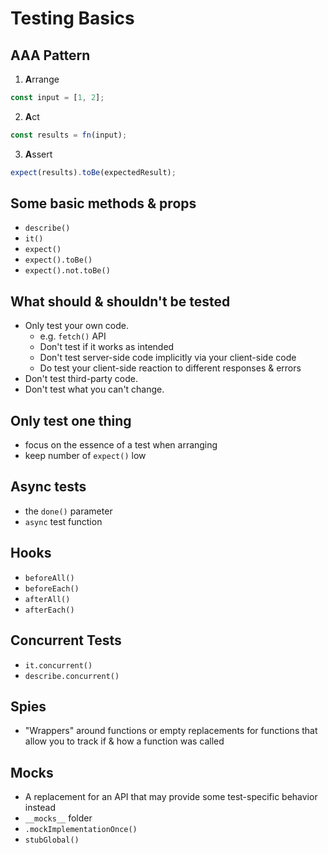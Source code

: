 # Testing Basics

## AAA Pattern

1. **A**rrange

```javascript
const input = [1, 2];
```

2. **A**ct

```javascript
const results = fn(input);
```

3. **A**ssert

```javascript
expect(results).toBe(expectedResult);
```

## Some basic methods & props

- `describe()`
- `it()`
- `expect()`
- `expect().toBe()`
- `expect().not.toBe()`

## What should & shouldn't be tested

- Only test your own code.
  - e.g. `fetch()` API
  - Don't test if it works as intended
  - Don't test server-side code implicitly via your client-side code
  - Do test your client-side reaction to different responses & errors
- Don't test third-party code.
- Don't test what you can't change.

## Only test **one thing**

- focus on the essence of a test when arranging
- keep number of `expect()` low

## Async tests

- the `done()` parameter
- `async` test function

## Hooks

- `beforeAll()`
- `beforeEach()`
- `afterAll()`
- `afterEach()`

## Concurrent Tests

- `it.concurrent()`
- `describe.concurrent()`

## Spies

- "Wrappers" around functions or empty replacements for functions that allow you to track if & how a function was called

## Mocks

- A replacement for an API that may provide some test-specific behavior instead
- `__mocks__` folder
- `.mockImplementationOnce()`
- `stubGlobal()`
